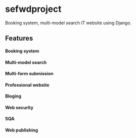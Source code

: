 # sefwdproject
Booking system, multi-model search IT website using Django.

## Features

#### Booking system
#### Multi-model search
#### Multi-form submission
#### Professional website
#### Bloging
#### Web security
#### SQA
#### Web publishing
